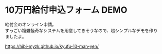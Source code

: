 # 10万円給付申込フォーム DEMO

給付金のオンライン申請。  
すっごい複雑怪奇なシステムを用意してきそうなので、超シンプルなデモを作りましたよ。

https://hibi-myzk.github.io/kyufu-10-man-yen/
